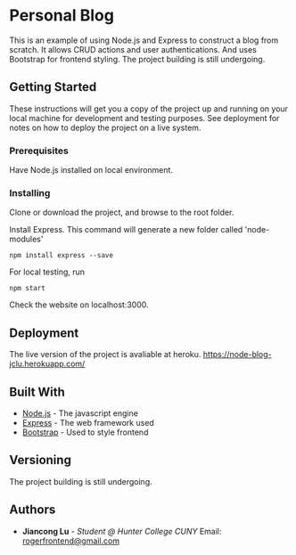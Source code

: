 # Personal Blog

This is an example of using Node.js and Express to construct a blog from scratch. It allows CRUD actions and user authentications. And uses Bootstrap for frontend styling.
The project building is still undergoing.

## Getting Started

These instructions will get you a copy of the project up and running on your local machine for development and testing purposes. See deployment for notes on how to deploy the project on a live system.

### Prerequisites

Have Node.js installed on local environment.

### Installing

Clone or download the project, and browse to the root folder. 

Install Express. This command will generate a new folder called 'node-modules'

```
npm install express --save
```

For local testing, run

```
npm start
```

Check the website on localhost:3000.

## Deployment

The live version of the project is avaliable at heroku.
https://node-blog-jclu.herokuapp.com/

## Built With

* [Node.js](https://nodejs.org/en/) - The javascript engine
* [Express](https://expressjs.com/) - The web framework used
* [Bootstrap](https://getbootstrap.com/) - Used to style frontend

## Versioning

The project building is still undergoing.  

## Authors

* **Jiancong Lu** - *Student @ Hunter College CUNY* 
Email: rogerfrontend@gmail.com
